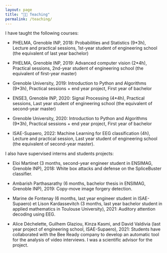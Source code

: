 ```yaml
---
layout: page
title: "🧑‍🏫 Teaching"
permalink: /teaching/
---
```

I have taught the following courses:  

- PHELMA, Grenoble INP, 2018: Probabilities and Statistics (9*3h), Lecture and practical sessions, 1st-year student of engineering school (the equivalent of last year bachelor)  

- PHELMA, Grenoble INP, 2019: Advanced computer vision (2*4h), Practical sessions, 2nd-year student of engineering school (the equivalent of first-year master)  

- Grenoble University, 2019: Introduction to Python and Algorithms (9*3h), Practical sessions + end year project, First year of bachelor  

- ENSE3, Grenoble INP, 2020: Signal Processing (4*4h), Practical sessions, Last year student of engineering school (the equivalent of second-year master)  

- Grenoble University, 2020: Introduction to Python and Algorithms (9*3h), Practical sessions + end year project, First year of bachelor  

- ISAE-Supaero, 2022: Machine Learning for EEG classification (4h), Lecture and practical session,  Last year student of engineering school (the equivalent of second-year master).

I also have supervised interns and students projects:

- Eloi Martinet (3 months, second-year engineer student in ENSIMAG, Grenoble INP), 2018: White box attacks and defense on the SpliceBuster classifier.

- Ambarish Parthasarathy (6 months, bachelor thesis in ENSIMAG, Grenoble INP), 2019: Copy-move image forgery detection.

- Marine de Fontenay (6 months, last year engineer student in ISAE-Supaero) et Lison Kardassevitch (3 months, last year bachelor student in applied mathematics in Toulouse University), 2021: Auditory attention decoding using EEG.  

- Alice Déchelette, Guilhem Glaziou, Kinza Kasmi, and David Valdivia (last year project of engineering school, ISAE-Supaero), 2021: Students have collaborated with the Bee Ready company to develop an automatic tool for the analysis of video interviews. I was a scientific advisor for the project.

